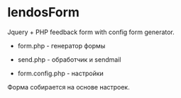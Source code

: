 # lendosForm
Jquery + PHP feedback form with config form generator.

- form.php - генератор формы

- send.php - обработчик и sendmail

- form.config.php - настройки

Форма собирается на основе настроек.
